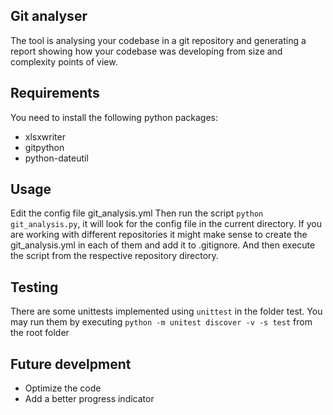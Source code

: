 ## Git analyser

The tool is analysing your codebase in a git repository and generating a report showing how your codebase was developing from size and complexity points of view.

## Requirements

You need to install the following python packages:

* xlsxwriter
* gitpython
* python-dateutil

## Usage

Edit the config file git_analysis.yml
Then run the script `python git_analysis.py`, it will look for the config file in the current directory. If you are working with different repositories it might make sense to create the git_analysis.yml in each of them and add it to .gitignore. And then execute the script from the respective repository directory.

## Testing

There are some unittests implemented using `unittest` in the folder test.
You may run them by executing `python -m unitest discover -v -s test` from the root folder

## Future develpment

* Optimize the code
* Add a better progress indicator